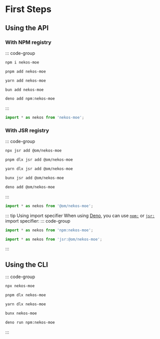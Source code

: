 # First Steps

## Using the API

### With NPM registry
::: code-group
```sh [npm]
npm i nekos-moe
```
```sh [pnpm]
pnpm add nekos-moe
```
```sh [Yarn]
yarn add nekos-moe
```
```sh [Bun]
bun add nekos-moe
```
```sh [Deno]
deno add npm:nekos-moe
```
:::
```ts
import * as nekos from 'nekos-moe';
```

### With JSR registry
::: code-group
```sh [npm]
npx jsr add @om/nekos-moe
```
```sh [pnpm]
pnpm dlx jsr add @om/nekos-moe
```
```sh [Yarn]
yarn dlx jsr add @om/nekos-moe
```
```sh [Bun]
bunx jsr add @om/nekos-moe
```
```sh [Deno]
deno add @om/nekos-moe
```
:::
```ts
import * as nekos from '@om/nekos-moe';
```
::: tip Using import specifier
When using [Deno](https://deno.com), you can use [`npm:`](https://docs.deno.com/runtime/manual/node/npm_specifiers) or [`jsr:`](https://jsr.io/docs/native-imports) import specifier:
::: code-group
```ts [NPM]
import * as nekos from 'npm:nekos-moe';
```
```ts [JSR]
import * as nekos from 'jsr:@om/nekos-moe';
```
:::

## Using the CLI
::: code-group
```sh [npm]
npx nekos-moe
```
```sh [pnpm]
pnpm dlx nekos-moe
```
```sh [Yarn]
yarn dlx nekos-moe
```
```sh [Bun]
bunx nekos-moe
```
```sh [Deno]
deno run npm:nekos-moe
```
:::
